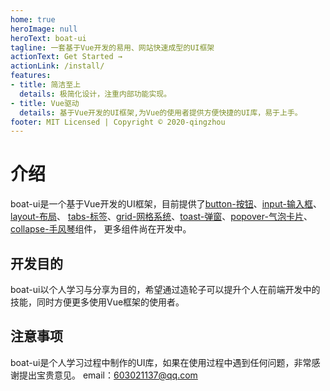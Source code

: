 ```yaml
---
home: true
heroImage: null
heroText: boat-ui
tagline: 一套基于Vue开发的易用、网站快速成型的UI框架
actionText: Get Started →
actionLink: /install/
features:
- title: 简洁至上
  details: 极简化设计，注重内部功能实现。
- title: Vue驱动
  details: 基于Vue开发的UI框架,为Vue的使用者提供方便快捷的UI库，易于上手。
footer: MIT Licensed | Copyright © 2020-qingzhou
---
```


# 介绍
boat-ui是一个基于Vue开发的UI框架，目前提供了[button-按钮](/components/button)、[input-输入框](/components/input)、[layout-布局](/components/layout)、
[tabs-标签](/components/tabs)、[grid-网格系统](/components/grid)、[toast-弹窗](/components/toast)、[popover-气泡卡片](/components/popover)、[collapse-手风琴](/components/collapse)组件，
更多组件尚在开发中。
## 开发目的
boat-ui以个人学习与分享为目的，希望通过造轮子可以提升个人在前端开发中的技能，同时方便更多使用Vue框架的使用者。
## 注意事项
boat-ui是个人学习过程中制作的UI库，如果在使用过程中遇到任何问题，非常感谢提出宝贵意见。
email：603021137@qq.com
